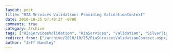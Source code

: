 ```yaml
---
layout: post
title: "RIA Services Validation: Providing ValidationContext"
date: 2010-10-25 07:49:27 -0700
comments: true
category: Archive
tags: ["RiaServicesValidation", "RiaServices", "Validation", "Silverlight", "DataAnnotations"]
redirect_from: ["/archive/2010/10/25/RiaServicesValidationContext.aspx/", "/archive/2010/10/25/riaservicesvalidationcontext.aspx"]
author: "Jeff Handley"
---
```


